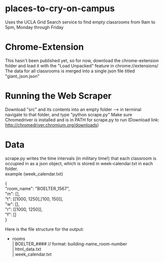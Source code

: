 # places-to-cry-on-campus
Uses the UCLA Grid Search service to find empty classrooms from 9am to 5pm, Monday through Friday

# Chrome-Extension
This hasn't been published yet, so for now, download the chrome-extension folder and load it with the "Load Unpacked" feature in chrome://extensions/ <br>
The data for all classrooms is merged into a single json file titled "giant_json.json"

# Running the Web Scraper
Download "src" and its contents into an empty folder --> in terminal navigate to that folder, and type "python scrape.py"
Make sure Chromedriver is installed and is in PATH for scrape.py to run (Download link: http://chromedriver.chromium.org/downloads)

# Data
scrape.py writes the time intervals (in military time!) that each classroom is occupied in as a json object, which is stored in week-calendar.txt in each folder.<br/>
example (week_calendar.txt)<br/>

{<br/>
"room_name": "BOELTER_1567",<br/>
"m": [],<br/>
"t": [[1000, 1250],[100, 150]],<br/>
"w": [],<br/>
"r": [[1000, 1250]],<br/>
"f": []<br/>
}<br/>

Here is the file structure for the output:<br/>
+ rooms<br/>
  | BOELTER_####  // format: building-name_room-number<br/>
    | html_data.txt<br/>
    | week_calendar.txt<br/>
  
  
